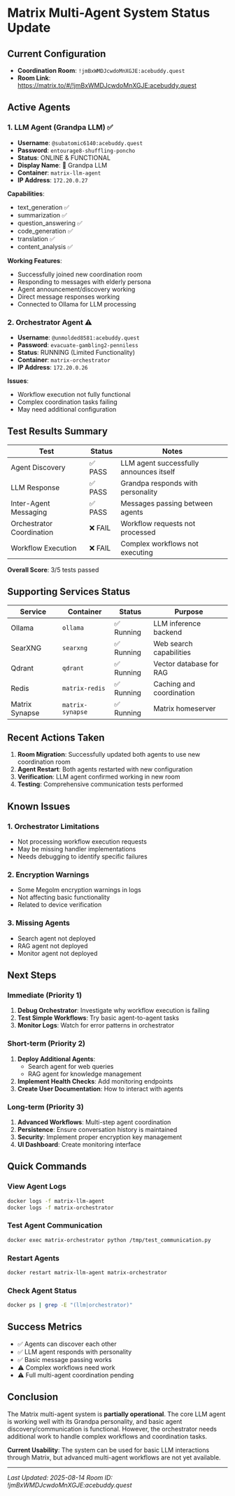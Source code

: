 # Matrix Multi-Agent System Status Update

## Current Configuration
- **Coordination Room**: `!jmBxWMDJcwdoMnXGJE:acebuddy.quest`
- **Room Link**: https://matrix.to/#/!jmBxWMDJcwdoMnXGJE:acebuddy.quest

## Active Agents

### 1. LLM Agent (Grandpa LLM) ✅
- **Username**: `@subatomic6140:acebuddy.quest`
- **Password**: `entourage8-shuffling-poncho`
- **Status**: ONLINE & FUNCTIONAL
- **Display Name**: 👴 Grandpa LLM
- **Container**: `matrix-llm-agent`
- **IP Address**: `172.20.0.27`

**Capabilities**:
- text_generation ✅
- summarization ✅
- question_answering ✅
- code_generation ✅
- translation ✅
- content_analysis ✅

**Working Features**:
- Successfully joined new coordination room
- Responding to messages with elderly persona
- Agent announcement/discovery working
- Direct message responses working
- Connected to Ollama for LLM processing

### 2. Orchestrator Agent ⚠️
- **Username**: `@unmolded8581:acebuddy.quest`
- **Password**: `evacuate-gambling2-penniless`
- **Status**: RUNNING (Limited Functionality)
- **Container**: `matrix-orchestrator`
- **IP Address**: `172.20.0.26`

**Issues**:
- Workflow execution not fully functional
- Complex coordination tasks failing
- May need additional configuration

## Test Results Summary

| Test | Status | Notes |
|------|--------|-------|
| Agent Discovery | ✅ PASS | LLM agent successfully announces itself |
| LLM Response | ✅ PASS | Grandpa responds with personality |
| Inter-Agent Messaging | ✅ PASS | Messages passing between agents |
| Orchestrator Coordination | ❌ FAIL | Workflow requests not processed |
| Workflow Execution | ❌ FAIL | Complex workflows not executing |

**Overall Score**: 3/5 tests passed

## Supporting Services Status

| Service | Container | Status | Purpose |
|---------|-----------|--------|---------|
| Ollama | `ollama` | ✅ Running | LLM inference backend |
| SearXNG | `searxng` | ✅ Running | Web search capabilities |
| Qdrant | `qdrant` | ✅ Running | Vector database for RAG |
| Redis | `matrix-redis` | ✅ Running | Caching and coordination |
| Matrix Synapse | `matrix-synapse` | ✅ Running | Matrix homeserver |

## Recent Actions Taken

1. **Room Migration**: Successfully updated both agents to use new coordination room
2. **Agent Restart**: Both agents restarted with new configuration
3. **Verification**: LLM agent confirmed working in new room
4. **Testing**: Comprehensive communication tests performed

## Known Issues

### 1. Orchestrator Limitations
- Not processing workflow execution requests
- May be missing handler implementations
- Needs debugging to identify specific failures

### 2. Encryption Warnings
- Some Megolm encryption warnings in logs
- Not affecting basic functionality
- Related to device verification

### 3. Missing Agents
- Search agent not deployed
- RAG agent not deployed
- Monitor agent not deployed

## Next Steps

### Immediate (Priority 1)
1. **Debug Orchestrator**: Investigate why workflow execution is failing
2. **Test Simple Workflows**: Try basic agent-to-agent tasks
3. **Monitor Logs**: Watch for error patterns in orchestrator

### Short-term (Priority 2)
1. **Deploy Additional Agents**:
   - Search agent for web queries
   - RAG agent for knowledge management
2. **Implement Health Checks**: Add monitoring endpoints
3. **Create User Documentation**: How to interact with agents

### Long-term (Priority 3)
1. **Advanced Workflows**: Multi-step agent coordination
2. **Persistence**: Ensure conversation history is maintained
3. **Security**: Implement proper encryption key management
4. **UI Dashboard**: Create monitoring interface

## Quick Commands

### View Agent Logs
```bash
docker logs -f matrix-llm-agent
docker logs -f matrix-orchestrator
```

### Test Agent Communication
```bash
docker exec matrix-orchestrator python /tmp/test_communication.py
```

### Restart Agents
```bash
docker restart matrix-llm-agent matrix-orchestrator
```

### Check Agent Status
```bash
docker ps | grep -E "(llm|orchestrator)"
```

## Success Metrics
- ✅ Agents can discover each other
- ✅ LLM agent responds with personality
- ✅ Basic message passing works
- ⚠️ Complex workflows need work
- ⚠️ Full multi-agent coordination pending

## Conclusion

The Matrix multi-agent system is **partially operational**. The core LLM agent is working well with its Grandpa personality, and basic agent discovery/communication is functional. However, the orchestrator needs additional work to handle complex workflows and coordination tasks.

**Current Usability**: The system can be used for basic LLM interactions through Matrix, but advanced multi-agent workflows are not yet available.

---
*Last Updated: 2025-08-14*
*Room ID: !jmBxWMDJcwdoMnXGJE:acebuddy.quest*